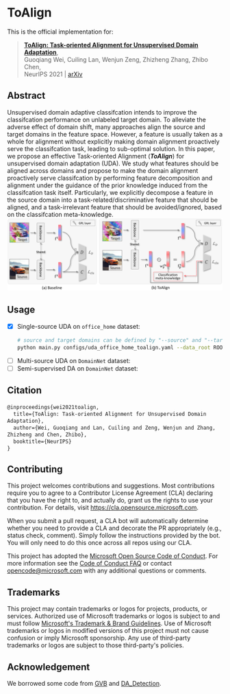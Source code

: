 # ToAlign

This is the official implementation for:
> [**ToAlign: Task-oriented Alignment for Unsupervised Domain Adaptation**](http://arxiv.org/abs/2004.01888),            
> Guoqiang Wei, Cuiling Lan, Wenjun Zeng, Zhizheng Zhang, Zhibo Chen,      
> NeurIPS 2021 | [arXiv](https://arxiv.org/abs/2106.10812)

## Abstract

Unsupervised domain adaptive classifcation intends to improve the classifcation performance on unlabeled target domain. To alleviate the adverse effect of domain shift, many approaches align the source and target domains in the feature space. However, a feature is usually taken as a whole for alignment without explicitly making domain alignment proactively serve the classifcation task, leading to sub-optimal solution. In this paper, we propose an effective Task-oriented Alignment (__*ToAlign*__) for unsupervised domain adaptation (UDA). We study what features should be aligned across domains and propose to make the domain alignment proactively serve classifcation by performing feature decomposition and alignment under the guidance of the prior knowledge induced from the classifcation task itself. Particularly, we explicitly decompose a feature in the source domain into a task-related/discriminative feature that should be aligned, and a task-irrelevant feature that should be avoided/ignored, based on the classifcation meta-knowledge.
![](assets/toalign.png)


## Usage

- [x] Single-source UDA on `office_home` dataset:
    ```bash
    # source and target domains can be defined by "--source" and "--target"
    python main.py configs/uda_office_home_toalign.yaml --data_root ROOT_TO_OFFICE_HOME --source [a|c|p|r] --target [a|c|p|r] --output_root exp
    ```
- [ ] Multi-source UDA on `DomainNet` dataset:
- [ ] Semi-supervised DA on `DomainNet` dataset:

## Citation

```
@inproceedings{wei2021toalign,
  title={ToAlign: Task-oriented Alignment for Unsupervised Domain Adaptation},
  author={Wei, Guoqiang and Lan, Cuiling and Zeng, Wenjun and Zhang, Zhizheng and Chen, Zhibo},
  booktitle={NeurIPS}
}

```

## Contributing

This project welcomes contributions and suggestions.  Most contributions require you to agree to a
Contributor License Agreement (CLA) declaring that you have the right to, and actually do, grant us
the rights to use your contribution. For details, visit https://cla.opensource.microsoft.com.

When you submit a pull request, a CLA bot will automatically determine whether you need to provide
a CLA and decorate the PR appropriately (e.g., status check, comment). Simply follow the instructions
provided by the bot. You will only need to do this once across all repos using our CLA.

This project has adopted the [Microsoft Open Source Code of Conduct](https://opensource.microsoft.com/codeofconduct/).
For more information see the [Code of Conduct FAQ](https://opensource.microsoft.com/codeofconduct/faq/) or
contact [opencode@microsoft.com](mailto:opencode@microsoft.com) with any additional questions or comments.

## Trademarks

This project may contain trademarks or logos for projects, products, or services. Authorized use of Microsoft 
trademarks or logos is subject to and must follow 
[Microsoft's Trademark & Brand Guidelines](https://www.microsoft.com/en-us/legal/intellectualproperty/trademarks/usage/general).
Use of Microsoft trademarks or logos in modified versions of this project must not cause confusion or imply Microsoft sponsorship.
Any use of third-party trademarks or logos are subject to those third-party's policies.

## Acknowledgement

We borrowed some code from [GVB](https://github.com/cuishuhao/GVB) and [DA_Detection](https://github.com/VisionLearningGroup/DA_Detection).

